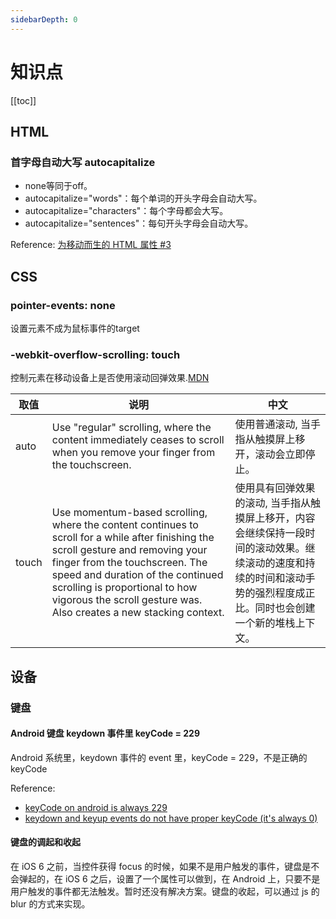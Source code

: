 ```yaml
---
sidebarDepth: 0
---
```


# 知识点

[[toc]]

## HTML

### 首字母自动大写 autocapitalize

- none等同于off。
- autocapitalize="words"：每个单词的开头字母会自动大写。
- autocapitalize="characters"：每个字母都会大写。
- autocapitalize="sentences"：每句开头字母会自动大写。

Reference: [为移动而生的 HTML 属性 #3](https://github.com/yisibl/blog/issues/3)

## CSS

### pointer-events: none

设置元素不成为鼠标事件的target

### -webkit-overflow-scrolling: touch

控制元素在移动设备上是否使用滚动回弹效果.[MDN](https://developer.mozilla.org/zh-CN/docs/Web/CSS/-webkit-overflow-scrolling)

取值 | 说明 | 中文
-- | -- | --
auto | Use "regular" scrolling, where the content immediately ceases to scroll when you remove your finger from the touchscreen. | 使用普通滚动, 当手指从触摸屏上移开，滚动会立即停止。
touch | Use momentum-based scrolling, where the content continues to scroll for a while after finishing the scroll gesture and removing your finger from the touchscreen. The speed and duration of the continued scrolling is proportional to how vigorous the scroll gesture was. Also creates a new stacking context. | 使用具有回弹效果的滚动, 当手指从触摸屏上移开，内容会继续保持一段时间的滚动效果。继续滚动的速度和持续的时间和滚动手势的强烈程度成正比。同时也会创建一个新的堆栈上下文。

## 设备

### 键盘

#### Android 键盘 keydown 事件里 keyCode = 229

Android 系统里，keydown 事件的 event 里，keyCode = 229，不是正确的 keyCode

Reference:

- [keyCode on android is always 229](https://stackoverflow.com/questions/36753548/keycode-on-android-is-always-229)
- [keydown and keyup events do not have proper keyCode (it's always 0)](https://bugs.chromium.org/p/chromium/issues/detail?id=118639)

#### 键盘的调起和收起

在 iOS 6 之前，当控件获得 focus 的时候，如果不是用户触发的事件，键盘是不会弹起的，在 iOS 6 之后，设置了一个属性可以做到，在 Android 上，只要不是用户触发的事件都无法触发。暂时还没有解决方案。键盘的收起，可以通过 js 的 blur 的方式来实现。
